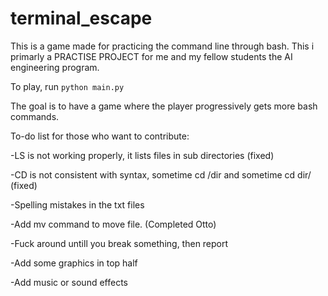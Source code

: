 # terminal_escape
This is a game made for practicing the command line through bash.
This i primarly a PRACTISE PROJECT for me and my fellow students the AI engineering program.  

To play, run ```python main.py ```

The goal is to have a game where the player progressively gets more bash commands.

To-do list for those who want to contribute:

-LS is not working properly, it lists files in sub directories (fixed)

-CD is not consistent with syntax, sometime cd /dir and sometime cd dir/ (fixed)

-Spelling mistakes in the txt files

-Add mv command to move file. (Completed Otto)

-Fuck around untill you break something, then report

-Add some graphics in top half

-Add music or sound effects
